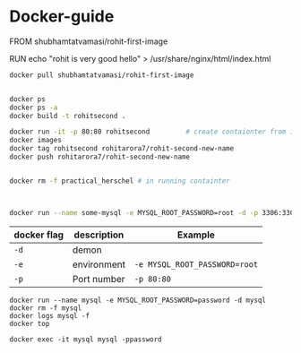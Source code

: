 # Docker-guide

FROM shubhamtatvamasi/rohit-first-image

RUN echo "rohit is very good hello" > /usr/share/nginx/html/index.html

```bash
docker pull shubhamtatvamasi/rohit-first-image


docker ps
docker ps -a
docker build -t rohitsecond .

docker run -it -p 80:80 rohitsecond         # create contaionter from images --- fresh 
docker images
docker tag rohitsecond rohitarora7/rohit-second-new-name
docker push rohitarora7/rohit-second-new-name


docker rm -f practical_herschel # in running containter



docker run --name some-mysql -e MYSQL_ROOT_PASSWORD=root -d -p 3306:3306 mysql

```

docker flag | description | Example
---|---|---
`-d` | demon 
`-e` | environment | `-e MYSQL_ROOT_PASSWORD=root`
`-p` | Port number | `-p 80:80`


```
docker run --name mysql -e MYSQL_ROOT_PASSWORD=password -d mysql
docker rm -f mysql
docker logs mysql -f
docker top

docker exec -it mysql mysql -ppassword
```
